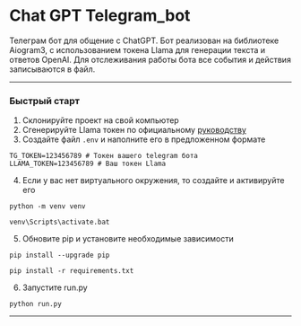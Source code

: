 # Chat GPT Telegram_bot

Телеграм бот для общение с ChatGPT. Бот реализован на библиотеке Aiogram3,
с использованием токена Llama для генерации текста и ответов OpenAI.
Для отслеживания работы бота все события и действия записываются в файл.

---

### Быстрый старт

1. Склонируйте проект на свой компьютер
2. Сгенерируйте Llama токен по официальному [руководству](https://docs.llama-api.com/api-token) 
3. Создайте файл `.env` и наполните его в предложенном формате
```
TG_TOKEN=123456789 # Токен вашего telegram бота 
LLAMA_TOKEN=123456789 # Ваш токен Llama 
```
4. Если у вас нет виртуального окружения, то создайте и  активируйте его
```shell
python -m venv venv
```
```shell
venv\Scripts\activate.bat
```
5. Обновите pip и установите необходимые зависимости
```shell
pip install --upgrade pip
```
```shell
pip install -r requirements.txt
```
6. Запустите run.py
```shell
python run.py
```

---

